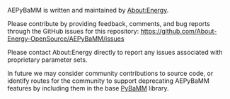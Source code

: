 AEPyBaMM is written and maintained by [About:Energy](https://www.aboutenergy.io/). 

Please contribute by providing feedback, comments, and bug reports through the GitHub issues for this repository: https://github.com/About-Energy-OpenSource/AEPyBaMM/issues

Please contact About:Energy directly to report any issues associated with proprietary parameter sets.

In future we may consider community contributions to source code, or identify routes for the community to support deprecating AEPyBaMM features by including them in the base [PyBaMM](https://pybamm.org) library.
